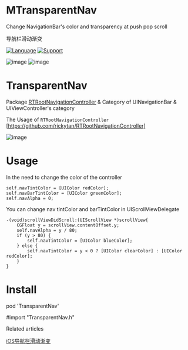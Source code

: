 # MTransparentNav

Change NavigationBar's color and transparency at push pop scroll 

导航栏滑动渐变 

[![Language](https://img.shields.io/badge/language-ObjectiveC-brightgreen.svg)](https://github.com/MQZHot/MTransparentNav.git)
[![Support](https://img.shields.io/badge/support-iOS%208%2B-brightgreen.svg)](https://github.com/MQZHot/MTransparentNav.git)

![image](https://github.com/MQZHot/MTransparentNav/raw/master/gif/111.gif) 
![image](https://github.com/MQZHot/MTransparentNav/raw/master/gif/222.gif)

# TransparentNav

Package [RTRootNavigationController](https://github.com/rickytan/RTRootNavigationController) & Category of UINavigationBar & UIViewController's category

The Usage of `RTRootNavigationController`
[https://github.com/rickytan/RTRootNavigationController]

![image](https://github.com/MQZHot/MTransparentNav/raw/master/gif/333.gif)

Usage
==============

In the need to change the color of the controller

```
self.navTintColor = [UIColor redColor];
self.navBarTintColor = [UIColor greenColor];
self.navAlpha = 0;

```

You can change nav tintColor and barTintColor in UIScrollViewDelegate

```
-(void)scrollViewDidScroll:(UIScrollView *)scrollView{
    CGFloat y = scrollView.contentOffset.y;
    self.navAlpha = y / 80;
    if (y > 80) {
        self.navTintColor = [UIColor blueColor];
    } else {
        self.navTintColor = y < 0 ? [UIColor clearColor] : [UIColor redColor];
    }
}

```

Install
==============
pod 'TransparentNav'

#import "TransparentNav.h"

Related articles

[iOS导航栏滑动渐变](http://www.jianshu.com/p/1a52bb764c7e)


